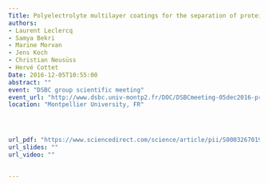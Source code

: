 ```yaml
---
Title: Polyelectrolyte multilayer coatings for the separation of proteins by capillary electrophoresis: influence of polyelectrolyte nature
authors:
- Laurent Leclercq
- Samya Bekri
- Marine Morvan
- Jens Koch
- Christian Neusüss
- Hervé Cottet
Date: 2016-12-05T10:55:00
abstract: ""
event: "DSBC group scientific meeting"
event_url: "http://www.dsbc.univ-montp2.fr/DOC/DSBCmeeting-05dec2016-program.pdf"
location: "Montpellier University, FR"




url_pdf: "https://www.sciencedirect.com/science/article/pii/S0003267019300479"
url_slides: ""
url_video: ""


---
```

